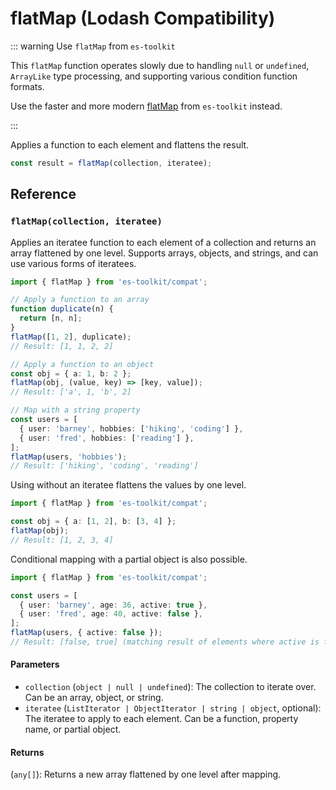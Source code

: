 # flatMap (Lodash Compatibility)

::: warning Use `flatMap` from `es-toolkit`

This `flatMap` function operates slowly due to handling `null` or `undefined`, `ArrayLike` type processing, and supporting various condition function formats.

Use the faster and more modern [flatMap](../../array/flatMap.md) from `es-toolkit` instead.

:::

Applies a function to each element and flattens the result.

```typescript
const result = flatMap(collection, iteratee);
```

## Reference

### `flatMap(collection, iteratee)`

Applies an iteratee function to each element of a collection and returns an array flattened by one level. Supports arrays, objects, and strings, and can use various forms of iteratees.

```typescript
import { flatMap } from 'es-toolkit/compat';

// Apply a function to an array
function duplicate(n) {
  return [n, n];
}
flatMap([1, 2], duplicate);
// Result: [1, 1, 2, 2]

// Apply a function to an object
const obj = { a: 1, b: 2 };
flatMap(obj, (value, key) => [key, value]);
// Result: ['a', 1, 'b', 2]

// Map with a string property
const users = [
  { user: 'barney', hobbies: ['hiking', 'coding'] },
  { user: 'fred', hobbies: ['reading'] },
];
flatMap(users, 'hobbies');
// Result: ['hiking', 'coding', 'reading']
```

Using without an iteratee flattens the values by one level.

```typescript
import { flatMap } from 'es-toolkit/compat';

const obj = { a: [1, 2], b: [3, 4] };
flatMap(obj);
// Result: [1, 2, 3, 4]
```

Conditional mapping with a partial object is also possible.

```typescript
import { flatMap } from 'es-toolkit/compat';

const users = [
  { user: 'barney', age: 36, active: true },
  { user: 'fred', age: 40, active: false },
];
flatMap(users, { active: false });
// Result: [false, true] (matching result of elements where active is false)
```

#### Parameters

- `collection` (`object | null | undefined`): The collection to iterate over. Can be an array, object, or string.
- `iteratee` (`ListIterator | ObjectIterator | string | object`, optional): The iteratee to apply to each element. Can be a function, property name, or partial object.

#### Returns

(`any[]`): Returns a new array flattened by one level after mapping.
